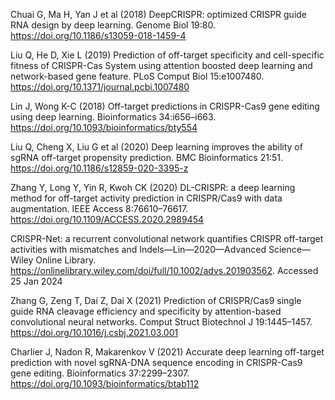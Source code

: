 Chuai G, Ma H, Yan J et al (2018) DeepCRISPR: optimized CRISPR guide RNA design by deep learning. Genome Biol 19:80. https://doi.org/10.1186/s13059-018-1459-4

Liu Q, He D, Xie L (2019) Prediction of off-target specificity and cell-specific fitness of CRISPR-Cas System using attention boosted deep learning and network-based gene feature. PLoS Comput Biol 15:e1007480. https://doi.org/10.1371/journal.pcbi.1007480

Lin J, Wong K-C (2018) Off-target predictions in CRISPR-Cas9 gene editing using deep learning. Bioinformatics 34:i656–i663. https://doi.org/10.1093/bioinformatics/bty554

Liu Q, Cheng X, Liu G et al (2020) Deep learning improves the ability of sgRNA off-target propensity prediction. BMC Bioinformatics 21:51. https://doi.org/10.1186/s12859-020-3395-z

Zhang Y, Long Y, Yin R, Kwoh CK (2020) DL-CRISPR: a deep learning method for off-target activity prediction in CRISPR/Cas9 with data augmentation. IEEE Access 8:76610–76617. https://doi.org/10.1109/ACCESS.2020.2989454

CRISPR-Net: a recurrent convolutional network quantifies CRISPR off-target activities with mismatches and Indels—Lin—2020—Advanced Science—Wiley Online Library. https://onlinelibrary.wiley.com/doi/full/10.1002/advs.201903562. Accessed 25 Jan 2024

Zhang G, Zeng T, Dai Z, Dai X (2021) Prediction of CRISPR/Cas9 single guide RNA cleavage efficiency and specificity by attention-based convolutional neural networks. Comput Struct Biotechnol J 19:1445–1457. https://doi.org/10.1016/j.csbj.2021.03.001

Charlier J, Nadon R, Makarenkov V (2021) Accurate deep learning off-target prediction with novel sgRNA-DNA sequence encoding in CRISPR-Cas9 gene editing. Bioinformatics 37:2299–2307. https://doi.org/10.1093/bioinformatics/btab112
